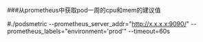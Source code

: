 ###从prometheus中获取pod一周的cpu和mem的建议值

#./podsmetric --prometheus_server_addr="http://x.x.x.x:9090/" --prometheus_labels="environment='prod'" --timeout=60s 
